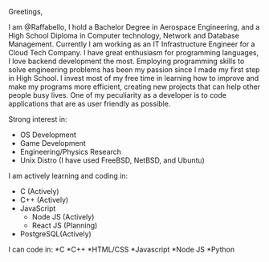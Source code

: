 Greetings,

I am @Raffabello, I hold a Bachelor Degree in Aerospace Engineering, and a High School Diploma in Computer technology, Network and Database Management.
Currently I am working as an IT Infrastructure Engineer for a Cloud Tech Company.
I have great enthusiasm for programming languages, I love backend development the most.
Employing programming skills to solve engineering problems has been my passion since I made my first step in High School.
I invest most of my free time in learning how to improve and make my programs more efficient, creating new projects that can help other people busy lives.
One of my peculiarity as a developer is to code applications that are as user friendly as possible.

Strong interest in:
- OS Development
- Game Development
- Engineering/Physics Research
- Unix Distro (I have used FreeBSD, NetBSD, and Ubuntu)

I am actively learning and coding in:
* C (Actively)
* C++ (Actively)
* JavaScript
  * Node JS (Actively)
  * React JS (Planning)
* PostgreSQL(Actively)

I can code in:
*C
*C++
*HTML/CSS
*Javascript
*Node JS
*Python
